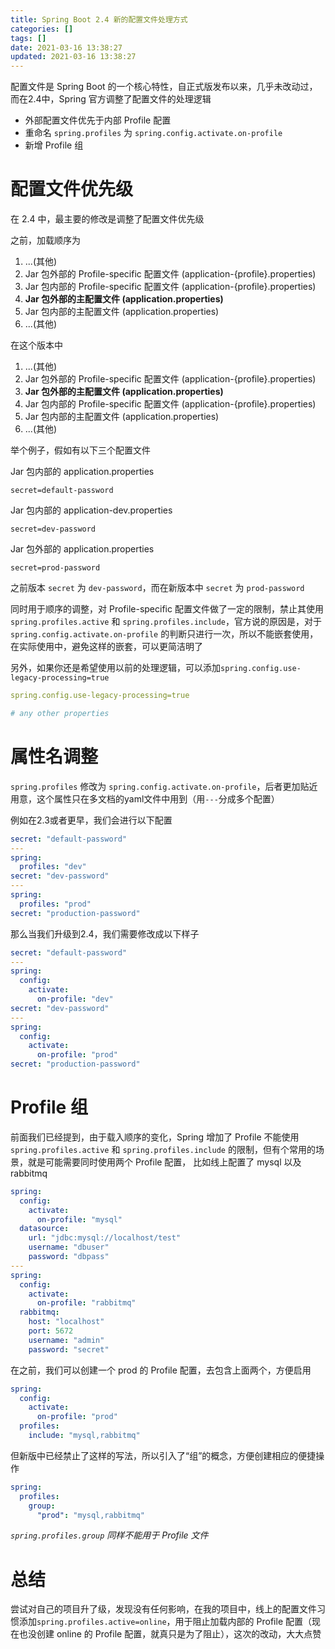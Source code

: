 ```yaml
---
title: Spring Boot 2.4 新的配置文件处理方式
categories: []
tags: []
date: 2021-03-16 13:38:27
updated: 2021-03-16 13:38:27
---
```


配置文件是 Spring Boot 的一个核心特性，自正式版发布以来，几乎未改动过，而在2.4中，Spring 官方调整了配置文件的处理逻辑

- 外部配置文件优先于内部 Profile 配置
- 重命名 `spring.profiles` 为 `spring.config.activate.on-profile`
- 新增 Profile 组

<!-- more -->

# 配置文件优先级

在 2.4 中，最主要的修改是调整了配置文件优先级

之前，加载顺序为

1. ...(其他)
2. Jar 包外部的 Profile-specific 配置文件 (application-{profile}.properties)
3. Jar 包内部的 Profile-specific 配置文件 (application-{profile}.properties)
4. **Jar 包外部的主配置文件 (application.properties)**
5. Jar 包内部的主配置文件 (application.properties)
6. ...(其他)

在这个版本中

1. ...(其他)
2. Jar 包外部的 Profile-specific 配置文件 (application-{profile}.properties)
3. **Jar 包外部的主配置文件 (application.properties)**
4. Jar 包内部的 Profile-specific 配置文件 (application-{profile}.properties)
5. Jar 包内部的主配置文件 (application.properties)
6. ...(其他)

举个例子，假如有以下三个配置文件

Jar 包内部的 application.properties
```
secret=default-password
```

Jar 包内部的 application-dev.properties
```
secret=dev-password
```

Jar 包外部的 application.properties
```
secret=prod-password
```

之前版本 `secret` 为 `dev-password`，而在新版本中 `secret` 为 `prod-password`

同时用于顺序的调整，对 Profile-specific 配置文件做了一定的限制，禁止其使用 `spring.profiles.active` 和 `spring.profiles.include`，官方说的原因是，对于 `spring.config.activate.on-profile` 的判断只进行一次，所以不能嵌套使用，在实际使用中，避免这样的嵌套，可以更简洁明了

另外，如果你还是希望使用以前的处理逻辑，可以添加`spring.config.use-legacy-processing=true`

```yml
spring.config.use-legacy-processing=true

# any other properties
```

# 属性名调整

`spring.profiles` 修改为 `spring.config.activate.on-profile`，后者更加贴近用意，这个属性只在多文档的yaml文件中用到（用`---`分成多个配置）

例如在2.3或者更早，我们会进行以下配置

```yml
secret: "default-password"
---
spring:
  profiles: "dev"
secret: "dev-password"
---
spring:
  profiles: "prod"
secret: "production-password"
```

那么当我们升级到2.4，我们需要修改成以下样子

```yml
secret: "default-password"
---
spring:
  config:
    activate:
      on-profile: "dev"
secret: "dev-password"
---
spring:
  config:
    activate:
      on-profile: "prod"
secret: "production-password"
```

# Profile 组

前面我们已经提到，由于载入顺序的变化，Spring 增加了 Profile 不能使用 `spring.profiles.active` 和 `spring.profiles.include` 的限制，但有个常用的场景，就是可能需要同时使用两个 Profile 配置， 比如线上配置了 mysql 以及 rabbitmq

```yml
spring:
  config:
    activate:
      on-profile: "mysql"
  datasource:
    url: "jdbc:mysql://localhost/test"
    username: "dbuser"
    password: "dbpass"
---
spring:
  config:
    activate:
      on-profile: "rabbitmq"
  rabbitmq:
    host: "localhost"
    port: 5672
    username: "admin"
    password: "secret"
```

在之前，我们可以创建一个 prod 的 Profile 配置，去包含上面两个，方便启用

```yml
spring:
  config:
    activate:
      on-profile: "prod"
  profiles:
    include: "mysql,rabbitmq"
```

但新版中已经禁止了这样的写法，所以引入了“组”的概念，方便创建相应的便捷操作

```yml
spring:
  profiles:
    group:
      "prod": "mysql,rabbitmq"
```

*`spring.profiles.group` 同样不能用于 Profile 文件*

# 总结

尝试对自己的项目升了级，发现没有任何影响，在我的项目中，线上的配置文件习惯添加`spring.profiles.active=online`，用于阻止加载内部的 Profile 配置（现在也没创建 online 的 Profile 配置，就真只是为了阻止），这次的改动，大大点赞
